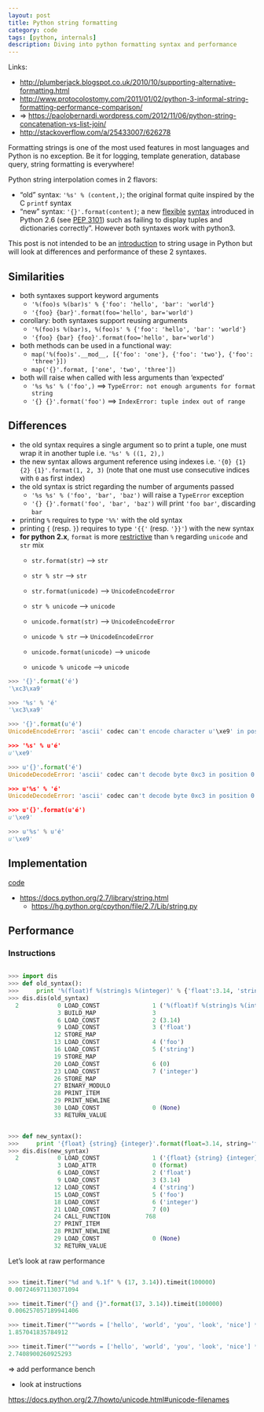 ```yaml
---
layout: post
title: Python string formatting
category: code
tags: [python, internals]
description: Diving into python formatting syntax and performance
---
```


Links:

* http://plumberjack.blogspot.co.uk/2010/10/supporting-alternative-formatting.html
* http://www.protocolostomy.com/2011/01/02/python-3-informal-string-formatting-performance-comparison/
* => https://paolobernardi.wordpress.com/2012/11/06/python-string-concatenation-vs-list-join/
* http://stackoverflow.com/a/25433007/626278

Formatting strings is one of the most used features in most languages and Python is no exception. Be
it for logging, template generation, database query, string formatting is everywhere!


Python string interpolation comes in 2 flavors:

* “old” syntax: `'%s' % (content,)`; the original format quite inspired by the C `printf` syntax
* “new” syntax: `'{}'.format(content)`; a new [flexible](https://mkaz.com/2012/10/10/python-string-format/) [syntax](http://pyformat.info/) introduced in Python 2.6 (see [PEP 3101](https://www.python.org/dev/peps/pep-3101))
such as failing to display tuples and dictionaries correctly”. However both syntaxes work with
python3.

This post is not intended to be an [introduction](https://developers.google.com/edu/python/strings) to string usage in Python but will look at differences and performance of these 2 syntaxes.

## Similarities

* both syntaxes support keyword arguments
    * `'%(foo)s %(bar)s' % {'foo': 'hello', 'bar': 'world'}`
    * `'{foo} {bar}'.format(foo='hello', bar='world')`
* corollary: both syntaxes support reusing arguments
    * `'%(foo)s %(bar)s, %(foo)s' % {'foo': 'hello', 'bar': 'world'}`
    * `'{foo} {bar} {foo}'.format(foo='hello', bar='world')`
* both methods can be used in a functional way:
    * `map('%(foo)s'.__mod__, [{'foo': 'one'}, {'foo': 'two'}, {'foo': 'three'}])`
    * `map('{}'.format, ['one', 'two', 'three'])`
* both will raise when called with less arguments than ‘expected’
    * `'%s %s' % ('foo',)` ⟹   `TypeError: not enough arguments for format string`
    * `'{} {}'.format('foo')` ⟹   `IndexError: tuple index out of range`

## Differences

* the old syntax requires a single argument so to print a tuple, one must wrap it in another tuple
  i.e. `'%s' % ((1, 2),)`
* the new syntax allows argument reference using indexes i.e. `'{0} {1} {2} {1}'.format(1, 2, 3)`
  (note that one must use consecutive indices with `0` as first index)
* the old syntax is strict regarding the number of arguments passed
    * `'%s %s' % ('foo', 'bar', 'baz')` will raise a `TypeError` exception
    * `'{} {}'.format('foo', 'bar', 'baz')` will print `'foo bar'`, discarding `bar`
* printing `%` requires to type `'%%'` with the old syntax
* printing `{` (resp. `}`) requires to type `'{​{'` (resp. `'}​}'`) with the new syntax
* **for python 2.x**, `format` is more [restrictive](http://stackoverflow.com/a/12252460/626278) than `%` regarding `unicode` and `str` mix
    * `str.format(str)` ⟶   `str`
    * `str % str` ⟶   `str`

    * `str.format(unicode)` ⟶   `UnicodeEncodeError`
    * `str % unicode` ⟶   `unicode`

    * `unicode.format(str)` ⟶   `UnicodeEncodeError`
    * `unicode % str` ⟶   `UnicodeEncodeError`

    * `unicode.format(unicode)` ⟶   `unicode`
    * `unicode % unicode` ⟶   `unicode`

```python
>>> '{}'.format('é')
'\xc3\xa9'

>>> '%s' % 'é'
'\xc3\xa9'

>>> '{}'.format(u'é')
UnicodeEncodeError: 'ascii' codec can't encode character u'\xe9' in position 0: ordinal not in range(128)

>>> '%s' % u'é'
u'\xe9'

>>> u'{}'.format('é')
UnicodeDecodeError: 'ascii' codec can't decode byte 0xc3 in position 0: ordinal not in range(128)

>>> u'%s' % 'é'
UnicodeDecodeError: 'ascii' codec can't decode byte 0xc3 in position 0: ordinal not in range(128)

>>> u'{}'.format(u'é')
u'\xe9'

>>> u'%s' % u'é'
u'\xe9'
```


## Implementation

[code](https://docs.python.org/devguide/setup.html#directory-structure)

* https://docs.python.org/2.7/library/string.html
    * https://hg.python.org/cpython/file/2.7/Lib/string.py


## Performance


### Instructions

```python

>>> import dis
>>> def old_syntax():
>>>     print '%(float)f %(string)s %(integer)' % {'float':3.14, 'string': 'foo', 'integer': 0}
>>> dis.dis(old_syntax)
  2           0 LOAD_CONST               1 ('%(float)f %(string)s %(integer)d')
              3 BUILD_MAP                3
              6 LOAD_CONST               2 (3.14)
              9 LOAD_CONST               3 ('float')
             12 STORE_MAP           
             13 LOAD_CONST               4 ('foo')
             16 LOAD_CONST               5 ('string')
             19 STORE_MAP           
             20 LOAD_CONST               6 (0)
             23 LOAD_CONST               7 ('integer')
             26 STORE_MAP           
             27 BINARY_MODULO       
             28 PRINT_ITEM          
             29 PRINT_NEWLINE       
             30 LOAD_CONST               0 (None)
             33 RETURN_VALUE        


>>> def new_syntax():
>>>     print '{float} {string} {integer}'.format(float=3.14, string='foo', integer=0)
>>> dis.dis(new_syntax)
  2           0 LOAD_CONST               1 ('{float} {string} {integer}')
              3 LOAD_ATTR                0 (format)
              6 LOAD_CONST               2 ('float')
              9 LOAD_CONST               3 (3.14)
             12 LOAD_CONST               4 ('string')
             15 LOAD_CONST               5 ('foo')
             18 LOAD_CONST               6 ('integer')
             21 LOAD_CONST               7 (0)
             24 CALL_FUNCTION          768
             27 PRINT_ITEM          
             28 PRINT_NEWLINE       
             29 LOAD_CONST               0 (None)
             32 RETURN_VALUE        
```

Let’s look at raw performance

```python

>>> timeit.Timer("%d and %.1f" % (17, 3.14)).timeit(100000)
0.007246971130371094

>>> timeit.Timer("{} and {}".format(17, 3.14)).timeit(100000)
0.006257057189941406

>>> timeit.Timer("""words = ['hello', 'world', 'you', 'look', 'nice'] * 100; map(lambda x: '%(foo)s' % {'foo': x}, words)""").timeit(10000)
1.857041835784912

>>> timeit.Timer("""words = ['hello', 'world', 'you', 'look', 'nice'] * 100; map(lambda x: '{foo}'.format(foo=x), words)""").timeit(10000)
2.7408900260925293
```

=> add performance bench
+ look at instructions



https://docs.python.org/2.7/howto/unicode.html#unicode-filenames
